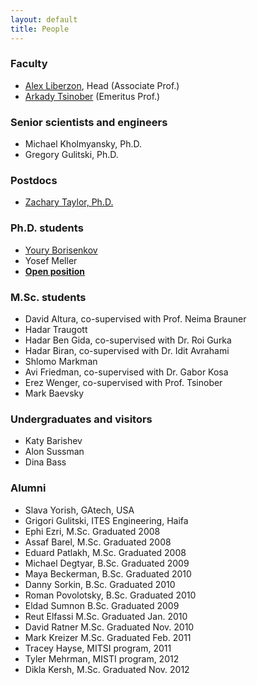 ```yaml
---
layout: default
title: People
---
```


### Faculty

* [Alex Liberzon](http://www.eng.tau.ac.il/~alexlib), Head (Associate Prof.)
* [Arkady Tsinober](http://www.eng.tau.ac.il/~tsinober) (Emeritus Prof.)

### Senior scientists and engineers
* Michael Kholmyansky, Ph.D.
* Gregory Gulitski, Ph.D.

### Postdocs
* [Zachary Taylor, Ph.D.]({{site.baseurl}}/people/zach.html)

### Ph.D. students
* [Youry Borisenkov]({{site.baseurl}}/people/youry.html)
* Yosef Meller
* [**Open position**](openpositions.html)


### M.Sc. students
* David Altura, co-supervised with Prof. Neima Brauner
* Hadar Traugott
* Hadar Ben Gida, co-supervised with Dr. Roi Gurka
* Hadar Biran, co-supervised with Dr. Idit Avrahami
* Shlomo Markman
* Avi Friedman, co-supervised with Dr. Gabor Kosa
* Erez Wenger, co-supervised with Prof. Tsinober
* Mark Baevsky


### Undergraduates and visitors
* Katy Barishev
* Alon Sussman
* Dina Bass


### Alumni
* Slava Yorish, GAtech, USA
* Grigori Gulitski, ITES Engineering, Haifa
* Ephi Ezri, M.Sc. Graduated 2008
* Assaf Barel, M.Sc. Graduated 2008
* Eduard Patlakh, M.Sc. Graduated 2008
* Michael Degtyar, B.Sc. Graduated 2009
* Maya Beckerman, B.Sc. Graduated 2010
* Danny Sorkin, B.Sc. Graduated 2010
* Roman Povolotsky, B.Sc. Graduated 2010
* Eldad Sumnon B.Sc. Graduated 2009
* Reut Elfassi M.Sc. Graduated Jan. 2010
* David Ratner M.Sc. Graduated Nov. 2010
* Mark Kreizer M.Sc. Graduated Feb. 2011
* Tracey Hayse, MITSI program, 2011
* Tyler Mehrman, MISTI program, 2012
* Dikla Kersh, M.Sc. Graduated Nov. 2012